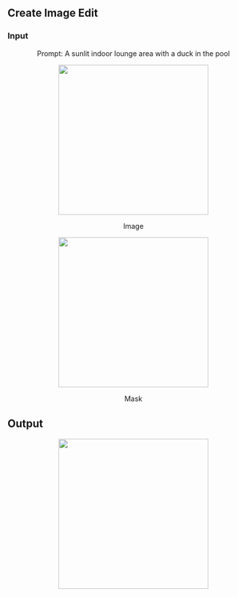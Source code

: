 ## Create Image Edit

### Input

<div align="center">
    <p>Prompt: A sunlit indoor lounge area with a duck in the pool</p>
</div>

<div align="center">
    <img width="300" src=".https://github.com/64bit/async-openai/tree/assets/create-image-edit/sunlit_lounge.png" />
    <p>Image</p>
    <img width="300" src=".https://github.com/64bit/async-openai/tree/assets/create-image-edit/mask.png" />
    <p>Mask</p>
</div>

## Output

<div align="center">
    <img width="300" src=".https://github.com/64bit/async-openai/tree/assets/create-image-edit/img-1.png" />
</div>
